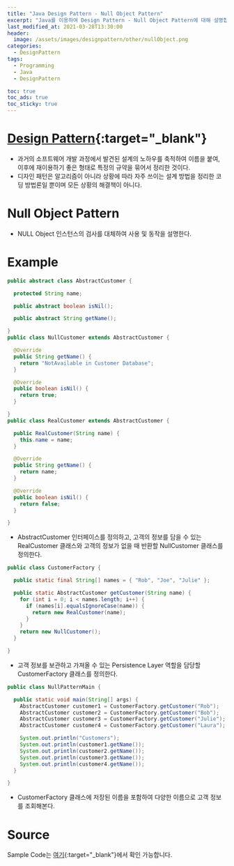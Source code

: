 ```yaml
---
title: "Java Design Pattern - Null Object Pattern"
excerpt: "Java를 이용하여 Design Pattern - Null Object Pattern에 대해 설명합니다."
last_modified_at: 2021-03-28T13:30:00
header:
  image: /assets/images/designpattern/other/nullObject.png
categories:
  - DesignPattern
tags:
  - Programming
  - Java
  - DesignPattern

toc: true
toc_ads: true
toc_sticky: true
---
```

# [Design Pattern](../designpattern){:target="_blank"}
- 과거의 소프트웨어 개발 과정에서 발견된 설계의 노하우를 축적하여 이름을 붙여, 이후에 재이용하기 좋은 형태로 특정의 규약을 묶어서 정리한 것이다.
- 디자인 패턴은 알고리즘이 아니라 상황에 따라 자주 쓰이는 설계 방법을 정리한 코딩 방법론일 뿐이며 모든 상황의 해결책이 아니다.

# Null Object Pattern
- NULL Object 인스턴스의 검사를 대체하여 사용 및 동작을 설명한다.

# Example
```java
public abstract class AbstractCustomer {

  protected String name;

  public abstract boolean isNil();

  public abstract String getName();

}
public class NullCustomer extends AbstractCustomer {

  @Override
  public String getName() {
    return "NotAvailable in Customer Database";
  }

  @Override
  public boolean isNil() {
    return true;
  }

}
public class RealCustomer extends AbstractCustomer {

  public RealCustomer(String name) {
    this.name = name;
  }

  @Override
  public String getName() {
    return name;
  }

  @Override
  public boolean isNil() {
    return false;
  }

}
```

- AbstractCustomer 인터페이스를 정의하고, 고객의 정보를 담을 수 있는 RealCustomer 클래스와 고객의 정보가 없을 때 반환할 NullCustomer 클래스를 정의한다.

```java
public class CustomerFactory {

  public static final String[] names = { "Rob", "Joe", "Julie" };

  public static AbstractCustomer getCustomer(String name) {
    for (int i = 0; i < names.length; i++) {
      if (names[i].equalsIgnoreCase(name)) {
        return new RealCustomer(name);
      }
    }
    return new NullCustomer();
  }

}
```

- 고객 정보를 보관하고 가져올 수 있는 Persistence Layer 역할을 담당할 CustomerFactory 클래스를 정의한다.

```java
public class NullPatternMain {

  public static void main(String[] args) {
    AbstractCustomer customer1 = CustomerFactory.getCustomer("Rob");
    AbstractCustomer customer2 = CustomerFactory.getCustomer("Bob");
    AbstractCustomer customer3 = CustomerFactory.getCustomer("Julie");
    AbstractCustomer customer4 = CustomerFactory.getCustomer("Laura");

    System.out.println("Customers");
    System.out.println(customer1.getName());
    System.out.println(customer2.getName());
    System.out.println(customer3.getName());
    System.out.println(customer4.getName());
  }

}
```

- CustomerFactory 클래스에 저장된 이름을 포함하여 다양한 이름으로 고객 정보를 조회해본다.

# Source
Sample Code는 [여기](https://github.com/GracefulSoul/designpattern/tree/master/src/main/java/gracefulsoul/other/nullObject){:target="_blank"}에서 확인 가능합니다.